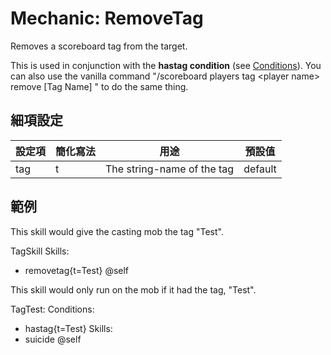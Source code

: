 Mechanic: RemoveTag
===================

Removes a scoreboard tag from the target.

This is used in conjunction with the **hastag condition** (see
[Conditions](/conditions/start)). You can also use the vanilla command
"/scoreboard players tag &lt;player name&gt; remove [Tag Name] " to do
the same thing.

細項設定
----------

| 設定項 | 簡化寫法 | 用途 | 預設值 |
|-----------|---------|----------------------------|---------------|
| tag   | t | The string-name of the tag | default   |

  

範例
--------

This skill would give the casting mob the tag "Test".

TagSkill
  Skills:
  - removetag{t=Test} @self

This skill would only run on the mob if it had the tag, "Test".

TagTest:
  Conditions:
  - hastag{t=Test}
 Skills:
  - suicide @self
